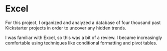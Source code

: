 # Excel

For this project, I organized and analyzed a database of four thousand past Kickstarter projects in order to uncover any hidden trends.

I was familiar with Excel, so this was a bit of a review. I became increasingly comfortable using techniques like conditional formatting and pivot tables. 
